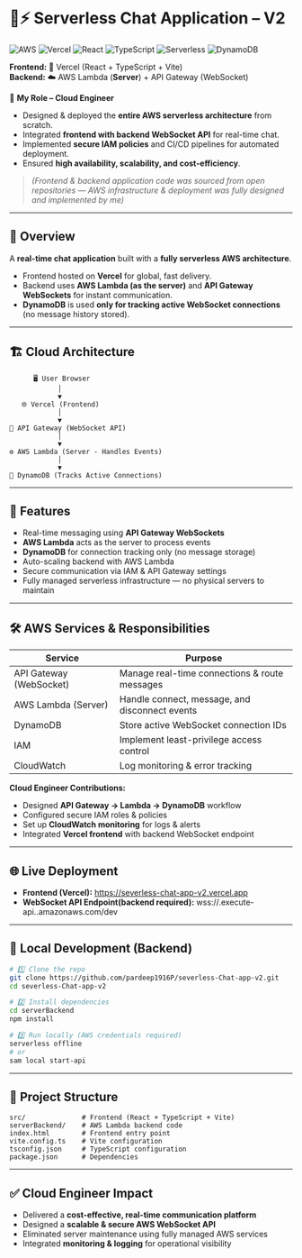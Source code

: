 # 💬⚡ Serverless Chat Application – V2

![AWS](https://img.shields.io/badge/AWS-232F3E?style=for-the-badge&logo=amazon-aws&logoColor=white)
![Vercel](https://img.shields.io/badge/Vercel-000000?style=for-the-badge&logo=vercel&logoColor=white)
![React](https://img.shields.io/badge/React-20232A?style=for-the-badge&logo=react&logoColor=61DAFB)
![TypeScript](https://img.shields.io/badge/TypeScript-007ACC?style=for-the-badge&logo=typescript&logoColor=white)
![Serverless](https://img.shields.io/badge/Serverless-FD5750?style=for-the-badge&logo=serverless&logoColor=white)
![DynamoDB](https://img.shields.io/badge/DynamoDB-4053D6?style=for-the-badge&logo=amazondynamodb&logoColor=white)

**Frontend:** 🚀 Vercel (React + TypeScript + Vite)  
**Backend:** ☁️ AWS Lambda (**Server**) + API Gateway (WebSocket)  

💼 **My Role – Cloud Engineer**  
- Designed & deployed the **entire AWS serverless architecture** from scratch.  
- Integrated **frontend with backend WebSocket API** for real-time chat.  
- Implemented **secure IAM policies** and CI/CD pipelines for automated deployment.  
- Ensured **high availability, scalability, and cost-efficiency**.  

> *(Frontend & backend application code was sourced from open repositories — AWS infrastructure & deployment was fully designed and implemented by me)*

---

## 📌 Overview

A **real-time chat application** built with a **fully serverless AWS architecture**.  
- Frontend hosted on **Vercel** for global, fast delivery.  
- Backend uses **AWS Lambda (as the server)** and **API Gateway WebSockets** for instant communication.  
- **DynamoDB** is used **only for tracking active WebSocket connections** (no message history stored).  

---

## 🏗️ Cloud Architecture

```plaintext
      🖥️ User Browser
            │
            ▼
   🌐 Vercel (Frontend)
            │
            ▼
🔌 API Gateway (WebSocket API)
            │
            ▼
⚙️ AWS Lambda (Server - Handles Events)
            │
            ▼
📂 DynamoDB (Tracks Active Connections)
```

---

## 🚀 Features
- Real-time messaging using **API Gateway WebSockets**  
- **AWS Lambda** acts as the server to process events  
- **DynamoDB** for connection tracking only (no message storage)  
- Auto-scaling backend with AWS Lambda  
- Secure communication via IAM & API Gateway settings  
- Fully managed serverless infrastructure — no physical servers to maintain  

---

## 🛠️ AWS Services & Responsibilities

| Service                     | Purpose                                           |
|-----------------------------|---------------------------------------------------|
| API Gateway (WebSocket)     | Manage real-time connections & route messages     |
| AWS Lambda (Server)         | Handle connect, message, and disconnect events    |
| DynamoDB                    | Store active WebSocket connection IDs             |
| IAM                         | Implement least-privilege access control          |
| CloudWatch                  | Log monitoring & error tracking                   |

**Cloud Engineer Contributions:**
- Designed **API Gateway → Lambda → DynamoDB** workflow  
- Configured secure IAM roles & policies  
- Set up **CloudWatch monitoring** for logs & alerts  
- Integrated **Vercel frontend** with backend WebSocket endpoint  

---

## 🌐 Live Deployment
- **Frontend (Vercel):** https://severless-chat-app-v2.vercel.app 
- **WebSocket API Endpoint(backend required):** wss://<your-api-id>.execute-api.<region>.amazonaws.com/dev  

---

## 🧪 Local Development (Backend)

```bash
# 1️⃣ Clone the repo
git clone https://github.com/pardeep1916P/severless-Chat-app-v2.git
cd severless-Chat-app-v2

# 2️⃣ Install dependencies
cd serverBackend
npm install

# 3️⃣ Run locally (AWS credentials required)
serverless offline
# or
sam local start-api
```

---

## 📂 Project Structure
```
src/              # Frontend (React + TypeScript + Vite)
serverBackend/    # AWS Lambda backend code
index.html        # Frontend entry point
vite.config.ts    # Vite configuration
tsconfig.json     # TypeScript configuration
package.json      # Dependencies
```

---

## ✅ Cloud Engineer Impact
- Delivered a **cost-effective, real-time communication platform**  
- Designed a **scalable & secure AWS WebSocket API**  
- Eliminated server maintenance using fully managed AWS services  
- Integrated **monitoring & logging** for operational visibility  
